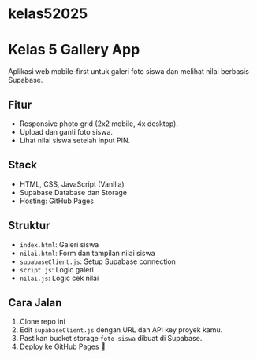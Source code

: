 # kelas52025
# Kelas 5 Gallery App

Aplikasi web mobile-first untuk galeri foto siswa dan melihat nilai berbasis Supabase.

## Fitur
- Responsive photo grid (2x2 mobile, 4x desktop).
- Upload dan ganti foto siswa.
- Lihat nilai siswa setelah input PIN.

## Stack
- HTML, CSS, JavaScript (Vanilla)
- Supabase Database dan Storage
- Hosting: GitHub Pages

## Struktur
- `index.html`: Galeri siswa
- `nilai.html`: Form dan tampilan nilai siswa
- `supabaseClient.js`: Setup Supabase connection
- `script.js`: Logic galeri
- `nilai.js`: Logic cek nilai

## Cara Jalan
1. Clone repo ini
2. Edit `supabaseClient.js` dengan URL dan API key proyek kamu.
3. Pastikan bucket storage `foto-siswa` dibuat di Supabase.
4. Deploy ke GitHub Pages 🚀
